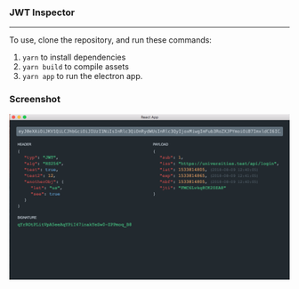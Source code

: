 ### JWT Inspector

---

To use, clone the repository, and run these commands:

1. `yarn` to install dependencies
1. `yarn build` to compile assets
1. `yarn app` to run the electron app.

### Screenshot

![Screenshot](./screenshot.png)
